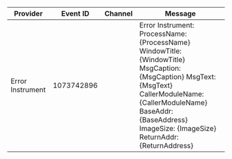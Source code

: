 Provider          |  Event ID    |  Channel  |  Message
------------------|--------------|-----------|---------------------------------------------------------------------------------------------------------------------------------------------------------------------------------------------------------------------------------------------
Error Instrument  |  1073742896  |           |  Error Instrument: ProcessName: {ProcessName}  WindowTitle: {WindowTitle}  MsgCaption: {MsgCaption}  MsgText: {MsgText}  CallerModuleName: {CallerModuleName}  BaseAddr: {BaseAddress}  ImageSize: {ImageSize}   ReturnAddr: {ReturnAddress}
